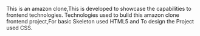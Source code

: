 This is an amazon clone,This is developed to showcase the capabilities to frontend technologies.
Technologies used to bulid this amazon clone frontend project,For basic Skeleton used HTML5 and 
To design the Project used CSS.